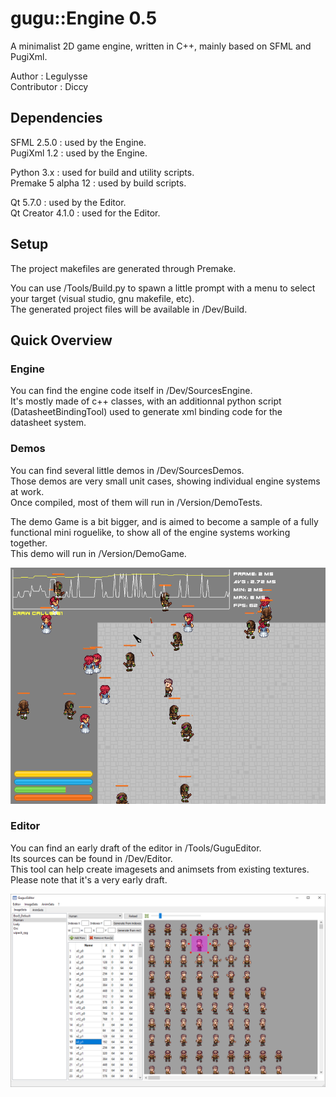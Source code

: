 # gugu::Engine 0.5

A minimalist 2D game engine, written in C++, mainly based on SFML and PugiXml.

Author : Legulysse  
Contributor : Diccy

## Dependencies

SFML 2.5.0 : used by the Engine.  
PugiXml 1.2 : used by the Engine.  

Python 3.x : used for build and utility scripts.  
Premake 5 alpha 12 : used by build scripts.  

Qt 5.7.0 : used by the Editor.  
Qt Creator 4.1.0 : used for the Editor.  

## Setup

The project makefiles are generated through Premake.  

You can use /Tools/Build.py to spawn a little prompt with a menu to select your target (visual studio, gnu makefile, etc).  
The generated project files will be available in /Dev/Build.  

## Quick Overview

### Engine

You can find the engine code itself in /Dev/SourcesEngine.  
It's mostly made of c++ classes, with an additionnal python script (DatasheetBindingTool) used to generate xml binding code for the datasheet system.  

### Demos

You can find several little demos in /Dev/SourcesDemos.  
Those demos are very small unit cases, showing individual engine systems at work.  
Once compiled, most of them will run in /Version/DemoTests.  

The demo Game is a bit bigger, and is aimed to become a sample of a fully functional mini roguelike, to show all of the engine systems working together.  
This demo will run in /Version/DemoGame.  

![Demo Game](/Docs/Pictures/DemoGame.png)

### Editor

You can find an early draft of the editor in /Tools/GuguEditor.  
Its sources can be found in /Dev/Editor.  
This tool can help create imagesets and animsets from existing textures.  
Please note that it's a very early draft.  

![Demo Game](/Docs/Pictures/Editor.png)
